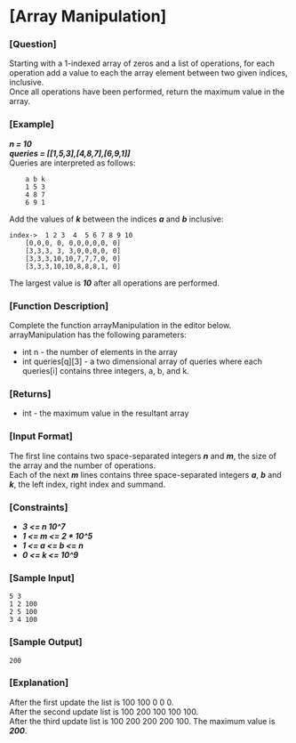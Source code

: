 # [Array Manipulation]

### [Question]
Starting with a 1-indexed array of zeros and a list of operations, for each operation add a value to each the array element between two given indices, inclusive.  
Once all operations have been performed, return the maximum value in the array.

### [Example]
***n = 10***  
***queries = [[1,5,3],[4,8,7],[6,9,1]]***  
Queries are interpreted as follows:
~~~
    a b k
    1 5 3
    4 8 7
    6 9 1
~~~
Add the values of ***k*** between the indices ***a*** and ***b*** inclusive:
~~~
index->	 1 2 3  4  5 6 7 8 9 10
	[0,0,0, 0, 0,0,0,0,0, 0]
	[3,3,3, 3, 3,0,0,0,0, 0]
	[3,3,3,10,10,7,7,7,0, 0]
	[3,3,3,10,10,8,8,8,1, 0]
~~~
The largest value is ***10*** after all operations are performed.

### [Function Description]
Complete the function arrayManipulation in the editor below.
arrayManipulation has the following parameters:
* int n - the number of elements in the array
* int queries[q][3] - a two dimensional array of queries where each queries[i] contains three integers, a, b, and k.

### [Returns]
* int - the maximum value in the resultant array

### [Input Format]
The first line contains two space-separated integers ***n*** and ***m***, the size of the array and the number of operations.  
Each of the next ***m*** lines contains three space-separated integers ***a***, ***b*** and ***k***, the left index, right index and summand.

### [Constraints]
* ***3 <= n 10^7***
* ***1 <= m <= 2 * 10^5***
* ***1 <= a <= b <= n***
* ***0 <= k <= 10^9***

### [Sample Input]
~~~
5 3
1 2 100
2 5 100
3 4 100
~~~

### [Sample Output]
~~~
200
~~~

### [Explanation]
After the first update the list is 100 100 0 0 0.  
After the second update list is 100 200 100 100 100.  
After the third update list is 100 200 200 200 100.
The maximum value is ***200***.
